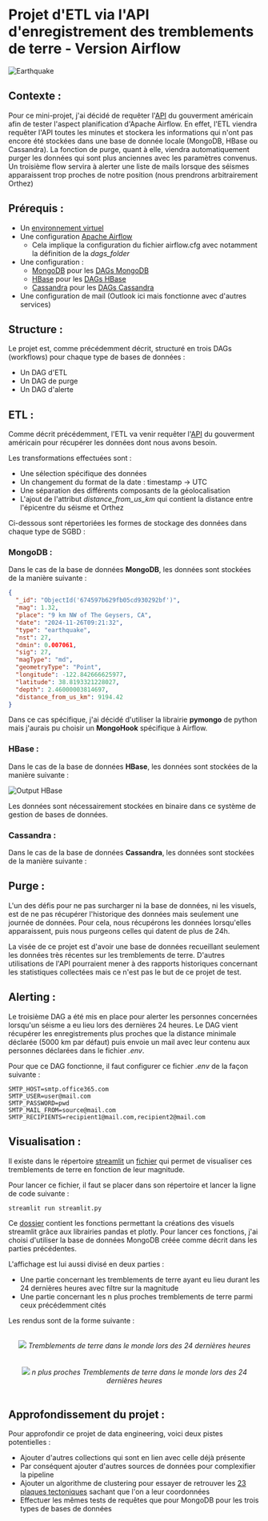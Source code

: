 # Projet d'ETL via l'API d'enregistrement des tremblements de terre - Version Airflow

![Earthquake](images/earthquake.png)

## Contexte :

Pour ce mini-projet, j'ai décidé de requêter l'[API](https://earthquake.usgs.gov/fdsnws/event/1/) du gouverment américain afin de tester l'aspect planification d'Apache Airflow. En effet, l'ETL viendra requêter l'API toutes les minutes et stockera les informations qui n'ont pas encore été stockées dans une base de donnée locale (MongoDB, HBase ou Cassandra). La fonction de purge, quant à elle, viendra automatiquement purger les données qui sont plus anciennes avec les paramètres convenus. Un troisième flow servira à alerter une liste de mails lorsque des séismes apparaissent trop proches de notre position (nous prendrons arbitrairement Orthez)

## Prérequis :

* Un [environnement virtuel](https://docs.python.org/3/library/venv.html)
* Une configuration [Apache Airflow](https://airflow.apache.org/)
  * Cela implique la configuration du fichier airflow.cfg avec notamment la définition de la *dags_folder*
* Une configuration :
  * [MongoDB](https://www.mongodb.com/) pour les [DAGs MongoDB](https://github.com/Aubin65/earthquake_etl_airflow/tree/main/DAGs/mongodb)
  * [HBase](https://hbase.apache.org/) pour les [DAGs HBase](https://github.com/Aubin65/earthquake_etl_airflow/tree/main/DAGs/hbase/workflows)
  * [Cassandra](https://cassandra.apache.org/doc/3.11/cassandra/getting_started/installing.html) pour les [DAGs Cassandra](https://github.com/Aubin65/earthquake_etl_airflow/tree/main/DAGs/cassandra)
* Une configuration de mail (Outlook ici mais fonctionne avec d'autres services)

## Structure :

Le projet est, comme précédemment décrit, structuré en trois DAGs (workflows) pour chaque type de bases de données :
* Un DAG d'ETL
* Un DAG de purge
* Un DAG d'alerte

## ETL :

Comme décrit précédemment, l'ETL va venir requêter l'[API](https://earthquake.usgs.gov/fdsnws/event/1/) du gouverment américain pour récupérer les données dont nous avons besoin.

Les transformations effectuées sont :
* Une sélection spécifique des données
* Un changement du format de la date : timestamp -> UTC
* Une séparation des différents composants de la géolocalisation
* L'ajout de l'attribut *distance_from_us_km* qui contient la distance entre l'épicentre du séisme et Orthez

Ci-dessous sont répertoriées les formes de stockage des données dans chaque type de SGBD :

### MongoDB : 

Dans le cas de la base de données **MongoDB**, les données sont stockées de la manière suivante :

```json
{
  "_id": "ObjectId('674597b629fb05cd930292bf')",
  "mag": 1.32,
  "place": "9 km NW of The Geysers, CA",
  "date": "2024-11-26T09:21:32",
  "type": "earthquake",
  "nst": 27,
  "dmin": 0.007061,
  "sig": 27,
  "magType": "md",
  "geometryType": "Point",
  "longitude": -122.842666625977,
  "latitude": 38.8193321228027,
  "depth": 2.46000003814697,
  "distance_from_us_km": 9194.42
}
```

Dans ce cas spécifique, j'ai décidé d'utiliser la librairie **pymongo** de python mais j'aurais pu choisir un **MongoHook** spécifique à Airflow.

### HBase : 

Dans le cas de la base de données **HBase**, les données sont stockées de la manière suivante : 

![Output HBase](images/hbase_printing.png)

Les données sont nécessairement stockées en binaire dans ce système de gestion de bases de données.

### Cassandra : 

Dans le cas de la base de données **Cassandra**, les données sont stockées de la manière suivante :

## Purge :

L'un des défis pour ne pas surcharger ni la base de données, ni les visuels, est de ne pas récupérer l'historique des données mais seulement une journée de données. Pour cela, nous récupérons les données lorsqu'elles apparaissent, puis nous purgeons celles qui datent de plus de 24h.

La visée de ce projet est d'avoir une base de données recueillant seulement les données très récentes sur les tremblements de terre. D'autres utilisations de l'API pourraient mener à des rapports historiques concernant les statistiques collectées mais ce n'est pas le but de ce projet de test.

## Alerting :

Le troisième DAG a été mis en place pour alerter les personnes concernées lorsqu'un séisme a eu lieu lors des dernières 24 heures. Le DAG vient récupérer les enregistrements plus proches que la distance minimale déclarée (5000 km par défaut) puis envoie un mail avec leur contenu aux personnes déclarées dans le fichier *.env*.

Pour que ce DAG fonctionne, il faut configurer ce fichier *.env* de la façon suivante : 

```
SMTP_HOST=smtp.office365.com
SMTP_USER=user@mail.com
SMTP_PASSWORD=pwd
SMTP_MAIL_FROM=source@mail.com
SMTP_RECIPIENTS=recipient1@mail.com,recipient2@mail.com
```

## Visualisation :

Il existe dans le répertoire [streamlit](https://github.com/Aubin65/earthquake_etl_airflow/tree/main/streamlit) un [fichier](https://github.com/Aubin65/earthquake_etl_airflow/blob/main/streamlit/streamlit.py) qui permet de visualiser ces tremblements de terre en fonction de leur magnitude. 

Pour lancer ce fichier, il faut se placer dans son répertoire et lancer la ligne de code suivante : 

```bash
streamlit run streamlit.py
```

Ce [dossier](https://github.com/Aubin65/earthquake_etl_airflow/tree/main/streamlit) contient les fonctions permettant la créations des visuels streamlit grâce aux librairies pandas et plotly. Pour lancer ces fonctions, j'ai choisi d'utiliser la base de données MongoDB créée comme décrit dans les parties précédentes.

L'affichage est lui aussi divisé en deux parties : 
* Une partie concernant les tremblements de terre ayant eu lieu durant les 24 dernières heures avec filtre sur la magnitude
* Une partie concernant les n plus proches tremblements de terre parmi ceux précédemment cités

Les rendus sont de la forme suivante : 

<br>
<center>
<img src="images/visuel_earthquakes.png">
<i>Tremblements de terre dans le monde lors des 24 dernières heures</i>
</center>
</br>

<br>
<center>
<img src="images/visuel_earthquakes_proches.png">
<i>n plus proches Tremblements de terre dans le monde lors des 24 dernières heures</i>
</center>
</br>

## Approfondissement du projet :

Pour approfondir ce projet de data engineering, voici deux pistes potentielles : 
* Ajouter d'autres collections qui sont en lien avec celle déjà présente
* Par conséquent ajouter d'autres sources de données pour complexifier la pipeline
* Ajouter un algorithme de clustering pour essayer de retrouver les [23 plaques tectoniques](https://www.notre-planete.info/terre/risques_naturels/seismes/plaques-tectoniques.php) sachant que l'on a leur coordonnées
* Effectuer les mêmes tests de requêtes que pour MongoDB pour les trois types de bases de données